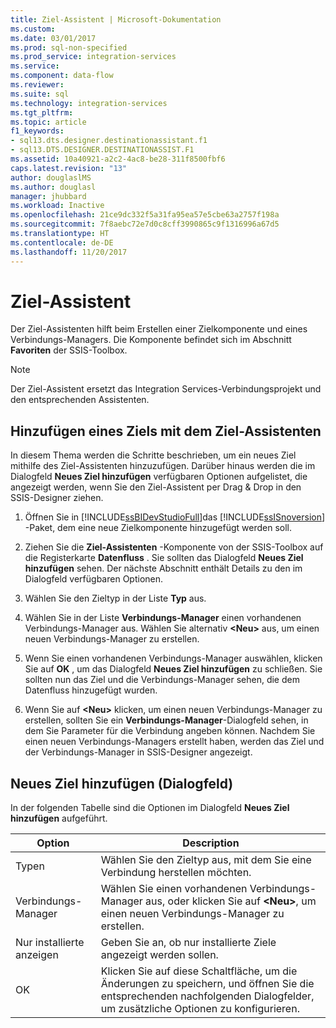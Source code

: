 ```yaml
---
title: Ziel-Assistent | Microsoft-Dokumentation
ms.custom: 
ms.date: 03/01/2017
ms.prod: sql-non-specified
ms.prod_service: integration-services
ms.service: 
ms.component: data-flow
ms.reviewer: 
ms.suite: sql
ms.technology: integration-services
ms.tgt_pltfrm: 
ms.topic: article
f1_keywords:
- sql13.dts.designer.destinationassistant.f1
- sql13.DTS.DESIGNER.DESTINATIONASSIST.F1
ms.assetid: 10a40921-a2c2-4ac8-be28-311f8500fbf6
caps.latest.revision: "13"
author: douglaslMS
ms.author: douglasl
manager: jhubbard
ms.workload: Inactive
ms.openlocfilehash: 21ce9dc332f5a31fa95ea57e5cbe63a2757f198a
ms.sourcegitcommit: 7f8aebc72e7d0c8cff3990865c9f1316996a67d5
ms.translationtype: HT
ms.contentlocale: de-DE
ms.lasthandoff: 11/20/2017
---
```

# <a name="destination-assistant"></a>Ziel-Assistent
  Der Ziel-Assistenten hilft beim Erstellen einer Zielkomponente und eines Verbindungs-Managers. Die Komponente befindet sich im Abschnitt **Favoriten** der SSIS-Toolbox.  
  
> [!NOTE]  
>  Der Ziel-Assistent ersetzt das Integration Services-Verbindungsprojekt und den entsprechenden Assistenten.  

## <a name="add-a-destination-with-destination-assistant"></a>Hinzufügen eines Ziels mit dem Ziel-Assistenten
In diesem Thema werden die Schritte beschrieben, um ein neues Ziel mithilfe des Ziel-Assistenten hinzuzufügen. Darüber hinaus werden die im Dialogfeld **Neues Ziel hinzufügen** verfügbaren Optionen aufgelistet, die angezeigt werden, wenn Sie den Ziel-Assistent per Drag &amp; Drop in den SSIS-Designer ziehen.  

1.  Öffnen Sie in [!INCLUDE[ssBIDevStudioFull](../../includes/ssbidevstudiofull-md.md)]das [!INCLUDE[ssISnoversion](../../includes/ssisnoversion-md.md)] -Paket, dem eine neue Zielkomponente hinzugefügt werden soll.  
  
2.  Ziehen Sie die **Ziel-Assistenten** -Komponente von der SSIS-Toolbox auf die Registerkarte **Datenfluss** . Sie sollten das Dialogfeld **Neues Ziel hinzufügen** sehen. Der nächste Abschnitt enthält Details zu den im Dialogfeld verfügbaren Optionen.  
  
3.  Wählen Sie den Zieltyp in der Liste **Typ** aus.  
  
4.  Wählen Sie in der Liste **Verbindungs-Manager** einen vorhandenen Verbindungs-Manager aus. Wählen Sie alternativ **\<Neu>** aus, um einen neuen Verbindungs-Manager zu erstellen.  
  
5.  Wenn Sie einen vorhandenen Verbindungs-Manager auswählen, klicken Sie auf **OK** , um das Dialogfeld **Neues Ziel hinzufügen** zu schließen. Sie sollten nun das Ziel und die Verbindungs-Manager sehen, die dem Datenfluss hinzugefügt wurden.  
  
6.  Wenn Sie auf **\<Neu>** klicken, um einen neuen Verbindungs-Manager zu erstellen, sollten Sie ein **Verbindungs-Manager**-Dialogfeld sehen, in dem Sie Parameter für die Verbindung angeben können. Nachdem Sie einen neuen Verbindungs-Managers erstellt haben, werden das Ziel und der Verbindungs-Manager in SSIS-Designer angezeigt. 
  
## <a name="add-new-destination-dialog-box"></a>Neues Ziel hinzufügen (Dialogfeld)
In der folgenden Tabelle sind die Optionen im Dialogfeld **Neues Ziel hinzufügen** aufgeführt.  
  
|Option|Description|  
|------------|-----------------|  
|Typen|Wählen Sie den Zieltyp aus, mit dem Sie eine Verbindung herstellen möchten.|  
|Verbindungs-Manager|Wählen Sie einen vorhandenen Verbindungs-Manager aus, oder klicken Sie auf **\<Neu>**, um einen neuen Verbindungs-Manager zu erstellen.|  
|Nur installierte anzeigen|Geben Sie an, ob nur installierte Ziele angezeigt werden sollen.|  
|OK|Klicken Sie auf diese Schaltfläche, um die Änderungen zu speichern, und öffnen Sie die entsprechenden nachfolgenden Dialogfelder, um zusätzliche Optionen zu konfigurieren.|  
